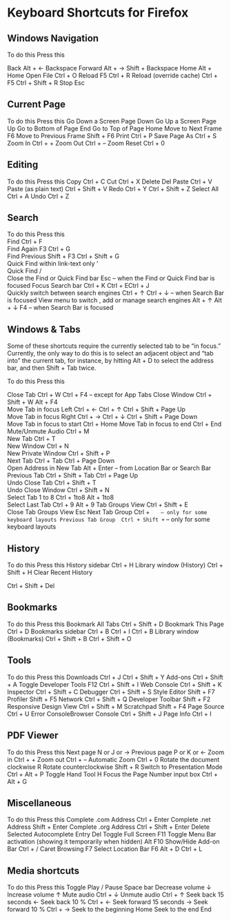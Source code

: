 # Keyboard Shortcuts for Firefox

## Windows Navigation

To do this	Press this

Back	Alt + ← 
Backspace
Forward	Alt + → 
Shift + Backspace
Home	Alt + Home
Open File	Ctrl + O
Reload	F5 
Ctrl + R
Reload (override cache)	Ctrl + F5 
Ctrl + Shift + R
Stop	Esc

 
## Current Page
To do this            	Press this
Go Down a Screen      	Page Down
Go Up a Screen        	Page Up
Go to Bottom of Page  	End
Go to Top of Page     	Home
Move to Next Frame    	F6
Move to Previous Frame	Shift + F6
Print                 	Ctrl + P
Save Page As          	Ctrl + S
Zoom In               	Ctrl + +
Zoom Out              	Ctrl + –
Zoom Reset            	Ctrl + 0

 
## Editing
To do this           	Press this
Copy                 	Ctrl + C
Cut                  	Ctrl + X
Delete               	Del
Paste                	Ctrl + V
Paste (as plain text)	Ctrl + Shift + V
Redo                 	Ctrl + Y 
Ctrl + Shift + Z
Select All	Ctrl + A
Undo	Ctrl + Z

 
## Search

To do this                                        	Press this	 
Find                                              	Ctrl + F  	
Find Again                                        	F3 
Ctrl + G                                          	
Find Previous                                     	Shift + F3 
Ctrl + Shift + G                                  	
Quick Find within link-text only                  	‘  	
Quick Find                                        	/  	
Close the Find or Quick Find bar                  	Esc	– when the Find or Quick Find bar is focused
Focus Search bar                                  	Ctrl + K 
Ctrl + ECtrl + J                                  	
Quickly switch between search engines             	Ctrl + ↑ 
Ctrl + ↓                                          	– when Search Bar is focused
View menu to switch , add or manage search engines	Alt + ↑ 
Alt + ↓ 
F4	– when Search Bar is focused

## Windows & Tabs

Some of these shortcuts require the currently selected tab to be “in focus.”  Currently, the only way to do this is to select an adjacent object and “tab into” the current tab, for instance, by hitting Alt + D to select the address bar, and then Shift + Tab twice.


To do this	Press this	 

Close Tab             	Ctrl + W 
Ctrl + F4             	– except for App Tabs
Close Window          	Ctrl + Shift + W 
Alt + F4              	
Move Tab in focus Left	Ctrl + ← 
Ctrl + ↑ 
Ctrl + Shift + Page Up	
Move Tab in focus Right	Ctrl + → 
Ctrl + ↓ 
Ctrl + Shift + Page Down	
Move Tab in focus to start	Ctrl + Home	
Move Tab in focus to end	Ctrl + End	
Mute/Unmute Audio	Ctrl + M	
New Tab	Ctrl + T	
New Window	Ctrl + N	
New Private Window	Ctrl + Shift + P	
Next Tab	Ctrl + Tab 
Ctrl + Page Down	
Open Address in New Tab	Alt + Enter	– from Location Bar or Search Bar
Previous Tab	Ctrl + Shift + Tab 
Ctrl + Page Up	
Undo Close Tab	Ctrl + Shift + T	
Undo Close Window	Ctrl + Shift + N	
Select Tab 1 to 8	Ctrl + 1to8 
Alt + 1to8	
Select Last Tab	Ctrl + 9 
Alt + 9	
Tab Groups View	Ctrl + Shift + E	
Close Tab Groups View	Esc	
Next Tab Group	Ctrl + `	– only for some keyboard layouts
Previous Tab Group	Ctrl + Shift + `	– only for some keyboard layouts


## History

To do this              	Press this
History sidebar         	Ctrl + H
Library window (History)	Ctrl + Shift + H
Clear Recent History    	

Ctrl + Shift + Del
 
## Bookmarks

To do this        	Press this
Bookmark All Tabs 	Ctrl + Shift + D
Bookmark This Page	Ctrl + D
Bookmarks sidebar 	Ctrl + B 
Ctrl + I 
Ctrl + B
Library window (Bookmarks)	Ctrl + Shift + B 
Ctrl + Shift + O


## Tools
To do this	Press this
Downloads 	Ctrl + J 
Ctrl + Shift + Y
Add-ons	Ctrl + Shift + A
Toggle Developer Tools	F12 
Ctrl + Shift + I
Web Console	Ctrl + Shift + K
Inspector	Ctrl + Shift + C
Debugger	Ctrl + Shift + S
Style Editor	Shift + F7
Profiler	Shift + F5
Network	Ctrl + Shift + Q
Developer Toolbar	Shift + F2
Responsive Design View	Ctrl + Shift + M
Scratchpad	Shift + F4
Page Source	Ctrl + U
Error ConsoleBrowser Console	Ctrl + Shift + J
Page Info	Ctrl + I

 
## PDF Viewer

To do this                     	Press this
Next page                      	N or J or →
Previous page                  	P or K or ←
Zoom in                        	Ctrl + +
Zoom out                       	Ctrl + –
Automatic Zoom                 	Ctrl + 0
Rotate the document clockwise  	R
Rotate counterclockwise        	Shift + R
Switch to Presentation Mode    	Ctrl + Alt + P
Toggle Hand Tool               	H
Focus the Page Number input box	Ctrl + Alt + G

 
## Miscellaneous

To do this                                                     	Press this
Complete .com Address                                          	Ctrl + Enter
Complete .net Address                                          	Shift + Enter
Complete .org Address                                          	Ctrl + Shift + Enter
Delete Selected Autocomplete Entry                             	Del
Toggle Full Screen                                             	F11
Toggle Menu Bar activation (showing it temporarily when hidden)	Alt 
F10
Show/Hide Add-on Bar	Ctrl + /
Caret Browsing	F7
Select Location Bar	F6 
Alt + D 
Ctrl + L

 
## Media shortcuts

To do this             	Press this
Toggle Play / Pause    	Space bar
Decrease volume        	↓
Increase volume        	↑
Mute audio             	Ctrl + ↓
Unmute audio           	Ctrl + ↑
Seek back 15 seconds   	←
Seek back 10 %         	Ctrl + ←
Seek forward 15 seconds	→
Seek forward 10 %      	Ctrl + →
Seek to the beginning  	Home
Seek to the end        	End
